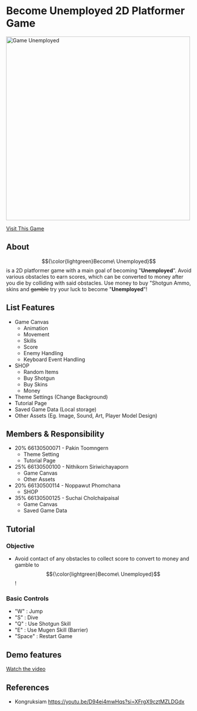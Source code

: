 # Become Unemployed 2D Platformer Game 

<img src="https://github.com/user-attachments/assets/1a4d0996-0ed6-4f85-a7e7-e12ac35b3322" alt="Game Unemployed" width="500" />

[Visit This Game](https://project-1-sec-2-hareruya.vercel.app/)

## About
$${\color{lightgreen}Become\ Unemployed}$$ is a 2D platformer game with a main goal of becoming "**Unemployed**". Avoid various obstacles to earn scores, which can be converted to money after you die by colliding with said obstacles. Use money to buy "Shotgun Ammo, skins and ~~gamble~~ try your luck to become "**Unemployed**"!


## List Features
- Game Canvas
  - Animation
  - Movement
  - Skills
  - Score
  - Enemy Handling
  - Keyboard Event Handling
- SHOP
  - Random Items
  - Buy Shotgun
  - Buy Skins
  - Money
- Theme Settings (Change Background)
- Tutorial Page
- Saved Game Data (Local storage)
- Other Assets (Eg. Image, Sound, Art, Player Model Design)

## Members & Responsibility
- 20% 66130500071 - Pakin Toomngern
  - Theme Setting
  - Tutorial Page
- 25% 66130500100 - Nithikorn Siriwichayaporn
  - Game Canvas
  - Other Assets
- 20% 66130500114 - Noppawut Phomchana
  - SHOP
- 35% 66130500125 - Suchai Cholchaipaisal
  - Game Canvas
  - Saved Game Data

## Tutorial   
### Objective 
- Avoid contact of any obstacles to collect score to convert to money and gamble to $${\color{lightgreen}Become\ Unemployed}$$!
### Basic Controls
- "W" : Jump
- "S" : Dive
- "Q" : Use Shotgun Skill
- "E" : Use Mugen Skill (Barrier)
- "Space" : Restart Game

## Demo features
[Watch the video](https://drive.google.com/file/d/1HmfR6aI8srxoZauXERKw-J6CH7ShcmMo/view?usp=drive_link)


## References
- Kongruksiam
https://youtu.be/D94ei4mwHqs?si=XFrgX9cztMZLDGdx
